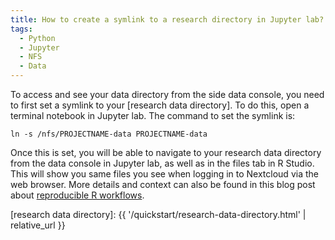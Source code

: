 ```yaml
---
title: How to create a symlink to a research directory in Jupyter lab?
tags:
  - Python
  - Jupyter
  - NFS
  - Data
---
```


To access and see your data directory from the side data console, you need to first set a symlink to your [research data directory].
To do this, open a terminal notebook in Jupyter lab. The command to set the symlink is:

```
ln -s /nfs/PROJECTNAME-data PROJECTNAME-data
```

Once this is set, you will be able to navigate to your research data directory from the data console in Jupyter lab, as well as in the files tab in R Studio. This will show you same files you see when logging in to Nextcloud via the web browser. More details and context can also be found in this blog post about [reproducible R workflows](https://cyberhelp.sesync.org/blog/reproducible-r-workflow.html).

[research data directory]: {{ '/quickstart/research-data-directory.html' | relative_url }}
